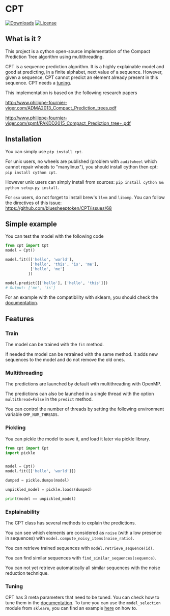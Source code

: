 # CPT

[![Downloads](https://img.shields.io/pypi/dm/CPT)](https://img.shields.io/pypi/dm/CPT)
[![License](https://img.shields.io/pypi/l/cpt.svg)](https://github.com/bluesheeptoken/CPT/blob/master/LICENSE)

## What is it ?

This project is a cython open-source implementation of the Compact Prediction Tree algorithm using multithreading.

CPT is a sequence prediction algorithm. It is a highly explainable model and good at predicting, in a finite alphabet, next value of a sequence. However, given a sequence, CPT cannot predict an element already present in this sequence. CPT needs a [tuning][2].

This implementation is based on the following research papers

http://www.philippe-fournier-viger.com/ADMA2013_Compact_Prediction_trees.pdf

http://www.philippe-fournier-viger.com/spmf/PAKDD2015_Compact_Prediction_tree+.pdf

## Installation

You can simply use `pip install cpt`.

For unix users, no wheels are published (problem with `auditwheel` which cannot repair wheels to "manylinux"), you should install cython then cpt: `pip install cython cpt`.

However unix users can simply install from sources: `pip install cython && python setup.py install`.

For `osx` users, do not forget to install brew's `llvm` and `libomp`. You can follow the directives of this issue: https://github.com/bluesheeptoken/CPT/issues/68


## Simple example

You can test the model with the following code

```python
from cpt import Cpt
model = Cpt()

model.fit([['hello', 'world'],
           ['hello', 'this', 'is', 'me'],
           ['hello', 'me']
          ])

model.predict([['hello'], ['hello', 'this']])
# Output: ['me', 'is']
```
For an example with the compatibility with sklearn, you should check the [documentation][1].

## Features
### Train

The model can be trained with the `fit` method.

If needed the model can be retrained with the same method. It adds new sequences to the model and do not remove the old ones.

### Multithreading

The predictions are launched by default with multithreading with OpenMP.

The predictions can also be launched in a single thread with the option `multithread=False` in the `predict` method.

You can control the number of threads by setting the following environment variable `OMP_NUM_THREADS`.

### Pickling

You can pickle the model to save it, and load it later via pickle library.
```python
from cpt import Cpt
import pickle


model = Cpt()
model.fit([['hello', 'world']])

dumped = pickle.dumps(model)

unpickled_model = pickle.loads(dumped)

print(model == unpickled_model)
```

### Explainability

The CPT class has several methods to explain the predictions.

You can see which elements are considered as `noise` (with a low presence in sequences) with `model.compute_noisy_items(noise_ratio)`.

You can retrieve trained sequences with `model.retrieve_sequence(id)`.

You can find similar sequences with `find_similar_sequences(sequence)`.

You can not yet retrieve automatically all similar sequences with the noise reduction technique.

### Tuning

CPT has 3 meta parameters that need to be tuned. You can check how to tune them in the [documentation][1]. To tune you can use the `model_selection` module from `sklearn`, you can find an example [here][3] on how to.

[1]: https://cpt.readthedocs.io/en/latest/
[2]: https://github.com/bluesheeptoken/CPT#tuning
[3]: https://cpt.readthedocs.io/en/latest/example.html#sklearn-example
